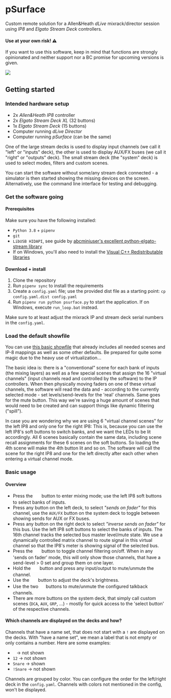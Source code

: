 # pSurface

Custom remote solution for a Allen&Heath *dLive* mixrack/director session using *IP8* and *Elgato Stream Deck*
controllers.

#### Use at your own risk! ⚠

If you want to use this software, keep in mind that functions are strongly opinionated and neither support nor a BC
promise for upcoming versions is given.

![](docs/psurface.jpg)

## Getting started

### Intended hardware setup

* 2x *Allen&Heath IP8* controller
* 2x *Elgato Stream Deck XL* (32 buttons)
* 1x *Elgato Stream Deck* (15 buttons)
* Computer running *dLive Director*
* Computer running *pSurface* (can be the same)

One of the large stream decks is used to display input channels (we call it "left" or "inputs" deck), the other is used
to display AUX/FX buses (we call it "right" or "outputs" deck). The small stream deck (the "system" deck)
is used to select modes, filters and custom scenes.

You can start the software without some/any stream deck connected - a simulator is then started showing the missing
devices on the screen. Alternatively, use the command line interface for testing and debugging.

### Get the software going
#### Prerequisites
Make sure you have the following installed:
* `Python 3.8` + `pipenv`
* `git`
* `LibUSB HIDAPI`, see guide by [abcminiuser's excellent python-elgato-stream library][1]
* If on Windows, you'll also need to install the [Visual C++ Redistributable libraries][2]

#### Download + install
1) Clone the repository
2) Run `pipenv sync` to install the requirements
3) Create a `config.yaml` file; use the provided dist file as a starting point: `cp config.yaml.dist config.yaml`
4) Run `pipenv run python psurface.py` to start the application. If on Windows, execute  `run_loop.bat` instead.

Make sure to at least adjust the mixrack IP and stream deck serial numbers in the `config.yaml`.

### Load the default showfile

You can use [this basic showfile](docs/pSurface.tar.gz) that already includes all needed scenes and IP-8 mappings as
well as some other defaults. Be prepared for quite some magic due to the heavy use of virtualization…

The basic idea is: there is a "conventional" scene for each bank of inputs (the mixing layers) as well as a few special
scenes that assign the 16 "virtual channels" (input channels read and controlled by the software) to the IP controllers.
When then physically moving faders on one of these virtual channels, the software will read the data and - according to
the currently selected mode - set levels/send-levels for the 'real' channels. Same goes for the mute button. This way
we're saving a huge amount of scenes that would need to be created and can support things like dynamic filtering
("spill").

In case you are wondering why we are using 6 "virtual channel scenes" for the left IP8 and only one for the right IP8:
This is, because you can use the left IP8's soft buttons to switch banks, and we want the LEDs to be lit accordingly.
All 6 scenes basically contain the same data, including scene recall assignments for these 6 scenes on the soft buttons.
So loading the 4th scene will make the 4th button lit and so on. The software will call the scene for the right IP8 and
one for the left directly after each other when entering a virtual channel mode.

### Basic usage

#### Overview

- Press the <img src="assets/home.png" width="20px" style="vertical-align:top"> button to enter mixing mode; use the
  left IP8 soft buttons to select banks of inputs.
- Press any button on the left deck, to select *"sends on fader"* for this channel, use the `AUX/FX` button on the
  system deck to toggle between showing sends for AUX or FX buses.
- Press any button on the right deck to select *"inverse sends on fader"* for this bus. Use the left IP8 soft buttons to
  select the banks of inputs. The 16th channel tracks the selected bus master level/mute state. We use a dynamically
  controlled matrix channel to route signal in this virtual channel so that the IP8's meter is showing signal of the
  selected bus.
- Press the <img src="assets/filter.png" width="20px" style="vertical-align:top"> button to toggle channel filtering
  on/off. When in any 'sends on fader' mode, this will only show those channels, that have a send-level > 0 set and
  group them on one layer.
- Hold the <img src="assets/direct.png" width="20px" style="vertical-align:top"> button and press any input/output to
  mute/unmute the channel.
- Use the <img src="assets/brightness.png" width="20px" style="vertical-align:top"> button to adjust the deck's
  brightness.
- Use the two <img src="assets/mic.png" width="20px" style="vertical-align:top">buttons to mute/unmute the configured
  talkback channels.
- There are more buttons on the system deck, that simply call custom scenes (`DCA`, `AUX`, `GRP`, …) - mostly for quick
  access to the 'select button' of the respective channels.

#### Which channels are displayed on the decks and how?

Channels that have a name set, that does not start with a `!` are displayed on the decks. With "have a name set", we
mean a label that is not empty or only contains a number. Here are some examples:

* ` ` &rarr; not shown
* `12` &rarr; not shown
* `Snare` &rarr; shown
* `!Snare` &rarr; not shown

Channels are grouped by color. You can configure the order for the left/right deck in the `config.yaml`. Channels with
colors not mentioned in the config, won't be displayed.

[1]: https://python-elgato-streamdeck.readthedocs.io/en/stable/pages/backend_libusb_hidapi.html
[2]: https://docs.microsoft.com/en-GB/cpp/windows/latest-supported-vc-redist?view=msvc-170